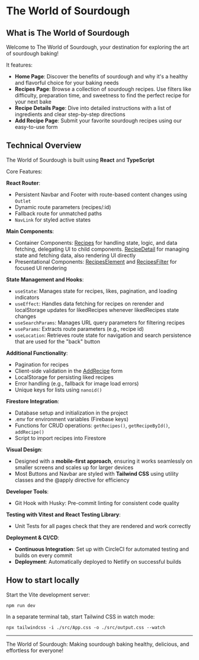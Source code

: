 # The World of Sourdough

## What is The World of Sourdough

Welcome to The World of Sourdough, your destination for exploring the art of sourdough baking!

It features:
- **Home Page**: Discover the benefits of sourdough and why it's a healthy and flavorful choice for your baking needs
- **Recipes Page**: Browse a collection of sourdough recipes. Use filters like difficulty, preparation time, and sweetness to find the perfect recipe for your next bake
- **Recipe Details Page**: Dive into detailed instructions with a list of ingredients and clear step-by-step directions
- **Add Recipe Page**: Submit your favorite sourdough recipes using our easy-to-use form

## Technical Overview

The World of Sourdough is built using **React** and **TypeScript**

Core Features:

**React Router**:
- Persistent Navbar and Footer with route-based content changes using `Outlet`
- Dynamic route parameters (recipes/:id)
- Fallback route for unmatched paths
- `NavLink` for styled active states

**Main Components**:
- Container Components: [Recipes](./src/pages/Recipes/Recipes.tsx) for handling state, logic, and data fetching, delegating UI to child components. [RecipeDetail](./src/pages/Recipes/RecipeDetail.tsx) for managing state and fetching data, also rendering UI directly
- Presentational Components: [RecipesElement](src/pages/Recipes/RecipesCard.tsx) and [RecipesFilter](./src/pages/Recipes/RecipesFilter.tsx) for focused UI rendering

**State Management and Hooks**:
- `useState`: Manages state for recipes, likes, pagination, and loading indicators
- `useEffect`: Handles data fetching for recipes on rerender and localStorage updates for likedRecipes whenever likedRecipes state changes
- `useSearchParams`: Manages URL query parameters for filtering recipes
- `useParams`: Extracts route parameters (e.g., recipe id)
- `useLocation`: Retrieves route state for navigation and search persistence that are used for the "back" button

**Additional Functionality**:
- Pagination for recipes
- Client-side validation in the [AddRecipe](./src/pages/AddRecipe.tsx) form
- LocalStorage for persisting liked recipes
- Error handling (e.g., fallback for image load errors)
- Unique keys for lists using `nanoid()`

**Firestore Integration**:
- Database setup and initialization in the project
- .env for environment variables (Firebase keys)
- Functions for CRUD operations: `getRecipes()`, `getRecipeById()`, `addRecipe()`
- Script to import recipes into Firestore

**Visual Design**:

- Designed with a **mobile-first approach**, ensuring it works seamlessly on smaller screens and scales up for larger devices
- Most Buttons and Navbar are styled with **Tailwind CSS** using utility classes and the @apply directive for efficiency

**Developer Tools**:
- Git Hook with Husky: Pre-commit linting for consistent code quality

**Testing with Vitest and React Testing Library**:
- Unit Tests for all pages check that they are rendered and work correctly

**Deployment & CI/CD**:
- **Continuous Integration**: Set up with CircleCI for automated testing and builds on every commit
- **Deployment**: Automatically deployed to Netlify on successful builds

## How to start locally
Start the Vite development server:
```shell
npm run dev
```

In a separate terminal tab, start Tailwind CSS in watch mode:
```shell
npx tailwindcss -i ./src/App.css -o ./src/output.css --watch
```

---

The World of Sourdough: Making sourdough baking healthy, delicious, and effortless for everyone!
